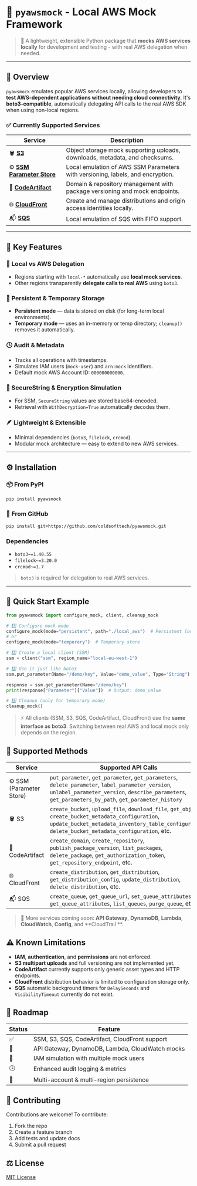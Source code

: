 # 🧩 `pyawsmock` - Local AWS Mock Framework

> 🧠 A lightweight, extensible Python package that **mocks AWS services locally** for development and testing - with real
> AWS delegation when needed.

---

## 🚀 Overview

`pyawsmock` emulates popular AWS services locally, allowing developers to **test AWS-dependent applications without
needing cloud connectivity**. It's **boto3-compatible**, automatically delegating API calls to the real AWS SDK when
using non-local regions.

### ✅ Currently Supported Services

| Service                                                                 | Description                                                                    |
|-------------------------------------------------------------------------|--------------------------------------------------------------------------------|
| 🪣 **[S3](docs/storage/S3.md)**                                         | Object storage mock supporting uploads, downloads, metadata, and checksums.    |
| ⚙️ **[SSM Parameter Store](docs/management_and_governance/SSM.md)**     | Local emulation of AWS SSM Parameters with versioning, labels, and encryption. |
| 🧱 **[CodeArtifact](docs/developer_tools/CodeArtifact.md)**             | Domain & repository management with package versioning and mock endpoints.     |
| 🌐 **[CloudFront](docs/networking_and_content_delivery/CloudFront.md)** | Create and manage distributions and origin access identities locally.          |
| 📬 **[SQS](docs/application_integration/SQS.md)**                       | Local emulation of SQS with FIFO support.                                      |

---

## 🧠 Key Features

### 🧭 Local vs AWS Delegation

- Regions starting with `local-*` automatically use **local mock services**.
- Other regions transparently **delegate calls to real AWS** using `boto3`.

### 💾 Persistent & Temporary Storage

- **Persistent mode** — data is stored on disk (for long-term local environments).
- **Temporary mode** — uses an in-memory or temp directory; `cleanup()` removes it automatically.

### 🕓 Audit & Metadata

- Tracks all operations with timestamps.
- Simulates IAM users (`mock-user`) and `arn:mock` identifiers.
- Default mock AWS Account ID: `000000000000`.

### 🔐 SecureString & Encryption Simulation

- For SSM, `SecureString` values are stored base64-encoded.
- Retrieval with `WithDecryption=True` automatically decodes them.

### 🪶 Lightweight & Extensible

- Minimal dependencies (`boto3`, `filelock`, `crcmod`).
- Modular mock architecture — easy to extend to new AWS services.

---

## ⚙️ Installation

### 📦 From PyPI

```bash
pip install pyawsmock
```

### 🧩 From GitHub

```bash
pip install git+https://github.com/coldsofttech/pyawsmock.git
```

### Dependencies

- `boto3~=1.40.55`
- `filelock~=3.20.0`
- `crcmod~=1.7`

> `boto3` is required for delegation to real AWS services.

---

## 🧰 Quick Start Example

```python
from pyawsmock import configure_mock, client, cleanup_mock

# 1️⃣ Configure mock mode
configure_mock(mode="persistent", path="./local_aws")  # Persistent local store
# or
configure_mock(mode="temporary")  # Temporary store

# 2️⃣ Create a local client (SSM)
ssm = client("ssm", region_name="local-eu-west-1")

# 3️⃣ Use it just like boto3
ssm.put_parameter(Name="/demo/key", Value="demo_value", Type="String")

response = ssm.get_parameter(Name="/demo/key")
print(response["Parameter"]["Value"])  # Output: demo_value

# 4️⃣ Cleanup (only for temporary mode)
cleanup_mock()
```

> ⚡ All clients (SSM, S3, SQS, CodeArtifact, CloudFront) use the **same interface as boto3**. Switching between real AWS
> and
> local mock only depends on the region.

## 🧩 Supported Methods

| Service                  | Supported API Calls                                                                                                                                                                                         |
|--------------------------|-------------------------------------------------------------------------------------------------------------------------------------------------------------------------------------------------------------|
| ⚙️ SSM (Parameter Store) | `put_parameter`, `get_parameter`, `get_parameters`, `delete_parameter`, `label_parameter_version`, `unlabel_parameter_version`, `describe_parameters`, `get_parameters_by_path`, `get_parameter_history`    |
| 🪣 S3                    | `create_bucket`, `upload_file`, `download_file`, `get_object`, `create_bucket_metadata_configuration`, `update_bucket_metadata_inventory_table_configuration`, `delete_bucket_metadata_configuration`, etc. |
| 🧱 CodeArtifact          | `create_domain`, `create_repository`, `publish_package_version`, `list_packages`, `delete_package`, `get_authorization_token`, `get_repository_endpoint`, etc.                                              |
| 🌐 CloudFront            | `create_distribution`, `get_distribution`, `get_distribution_config`, `update_distribution`, `delete_distribution`, etc.                                                                                    |
| 📬 SQS                   | `create_queue`, `get_queue_url`, `set_queue_attributes`, `get_queue_attributes`, `list_queues`, `purge_queue`, etc.                                                                                         |

> 🧩 More services coming soon: **API Gateway**, **DynamoDB**, **Lambda**, **CloudWatch**, **Config**, and **CloudTrail
**.

## ⚠️ Known Limitations

- **IAM**, **authentication**, and **permissions** are not enforced.
- **S3 multipart uploads** and full versioning are not implemented yet.
- **CodeArtifact** currently supports only generic asset types and HTTP endpoints.
- **CloudFront** distribution behavior is limited to configuration storage only.
- **SQS** automatic background timers for `DelaySeconds` and `VisibilityTimeout` currently do not exist.

## 🧭 Roadmap

| Status | Feature                                          |
|--------|--------------------------------------------------|
| ✅      | 	SSM, S3, SQS, CodeArtifact, CloudFront support  |
| 🚧     | 	API Gateway, DynamoDB, Lambda, CloudWatch mocks |
| 🚧     | 	IAM simulation with multiple mock users         |
| 🕓     | 	Enhanced audit logging & metrics                |
| 🧩     | 	Multi-account & multi-region persistence        |

## 🤝 Contributing

Contributions are welcome!
To contribute:

1. Fork the repo
2. Create a feature branch
3. Add tests and update docs
4. Submit a pull request

## ⚖️ License

[MIT License](LICENSE)